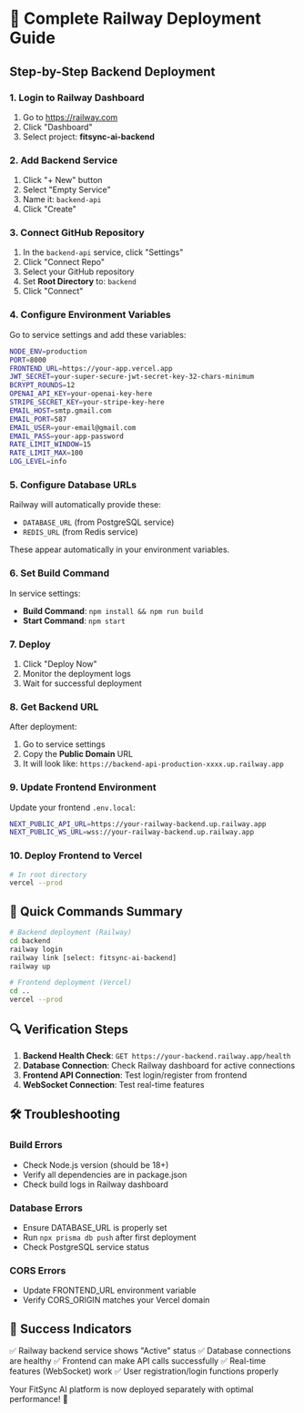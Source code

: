 # 🚀 Complete Railway Deployment Guide

## Step-by-Step Backend Deployment

### 1. Login to Railway Dashboard
1. Go to https://railway.com
2. Click "Dashboard" 
3. Select project: **fitsync-ai-backend**

### 2. Add Backend Service
1. Click "+ New" button
2. Select "Empty Service"
3. Name it: `backend-api`
4. Click "Create"

### 3. Connect GitHub Repository
1. In the `backend-api` service, click "Settings"
2. Click "Connect Repo"
3. Select your GitHub repository
4. Set **Root Directory** to: `backend`
5. Click "Connect"

### 4. Configure Environment Variables
Go to service settings and add these variables:

```bash
NODE_ENV=production
PORT=8000
FRONTEND_URL=https://your-app.vercel.app
JWT_SECRET=your-super-secure-jwt-secret-key-32-chars-minimum
BCRYPT_ROUNDS=12
OPENAI_API_KEY=your-openai-key-here
STRIPE_SECRET_KEY=your-stripe-key-here
EMAIL_HOST=smtp.gmail.com
EMAIL_PORT=587
EMAIL_USER=your-email@gmail.com
EMAIL_PASS=your-app-password
RATE_LIMIT_WINDOW=15
RATE_LIMIT_MAX=100
LOG_LEVEL=info
```

### 5. Configure Database URLs
Railway will automatically provide these:
- `DATABASE_URL` (from PostgreSQL service)
- `REDIS_URL` (from Redis service)

These appear automatically in your environment variables.

### 6. Set Build Command
In service settings:
- **Build Command**: `npm install && npm run build`
- **Start Command**: `npm start`

### 7. Deploy
1. Click "Deploy Now"
2. Monitor the deployment logs
3. Wait for successful deployment

### 8. Get Backend URL
After deployment:
1. Go to service settings
2. Copy the **Public Domain** URL
3. It will look like: `https://backend-api-production-xxxx.up.railway.app`

### 9. Update Frontend Environment
Update your frontend `.env.local`:
```bash
NEXT_PUBLIC_API_URL=https://your-railway-backend.up.railway.app
NEXT_PUBLIC_WS_URL=wss://your-railway-backend.up.railway.app
```

### 10. Deploy Frontend to Vercel
```bash
# In root directory
vercel --prod
```

## 🎯 Quick Commands Summary

```bash
# Backend deployment (Railway)
cd backend
railway login
railway link [select: fitsync-ai-backend]
railway up

# Frontend deployment (Vercel)
cd ..
vercel --prod
```

## 🔍 Verification Steps

1. **Backend Health Check**: `GET https://your-backend.railway.app/health`
2. **Database Connection**: Check Railway dashboard for active connections
3. **Frontend API Connection**: Test login/register from frontend
4. **WebSocket Connection**: Test real-time features

## 🛠 Troubleshooting

### Build Errors
- Check Node.js version (should be 18+)
- Verify all dependencies are in package.json
- Check build logs in Railway dashboard

### Database Errors
- Ensure DATABASE_URL is properly set
- Run `npx prisma db push` after first deployment
- Check PostgreSQL service status

### CORS Errors
- Update FRONTEND_URL environment variable
- Verify CORS_ORIGIN matches your Vercel domain

## 🎉 Success Indicators

✅ Railway backend service shows "Active" status
✅ Database connections are healthy
✅ Frontend can make API calls successfully
✅ Real-time features (WebSocket) work
✅ User registration/login functions properly

Your FitSync AI platform is now deployed separately with optimal performance! 🚀